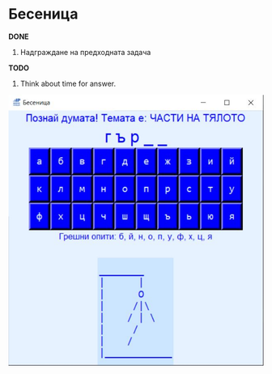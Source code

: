# Бесеница
**DONE**
1. Надграждане на предходната задача

**TODO**
1. Think about time for answer.

![Бесеница](demoimg.JPG "Бесеница1")

